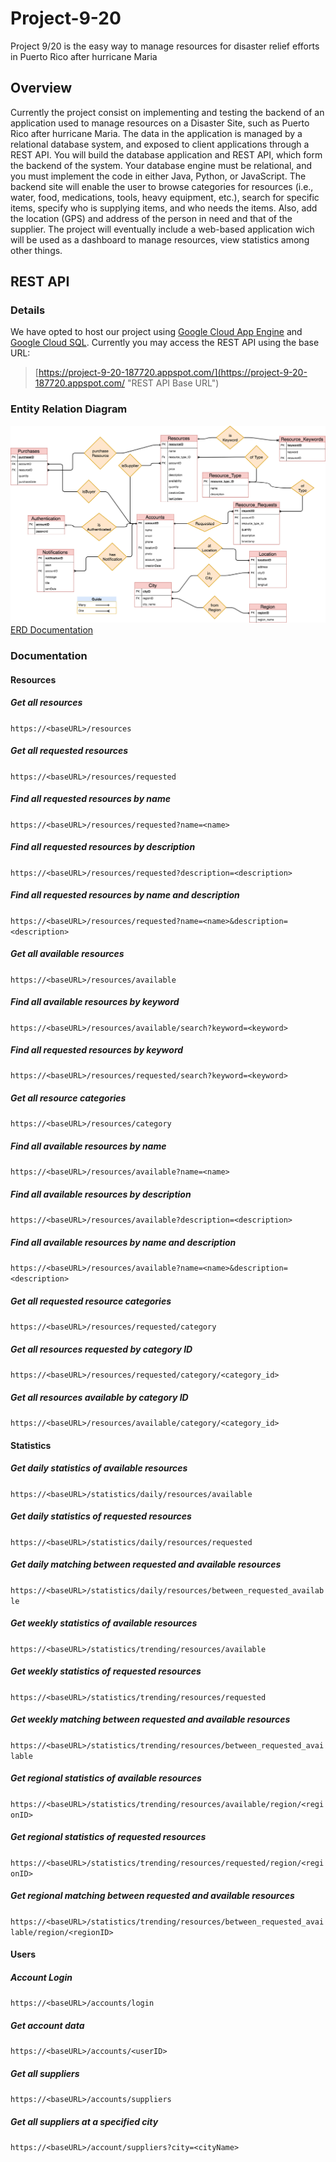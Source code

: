 # Project-9-20
Project 9/20 is the easy way to manage resources for disaster relief efforts in Puerto Rico after hurricane Maria
## Overview
Currently the project consist on implementing and testing the backend of an application used to manage resources on a Disaster Site, such as Puerto Rico after hurricane Maria. The data in the application is managed by a relational database system, and exposed to client applications through a REST API. You will build the database application and REST API, which form the backend of the system. Your database engine must be relational, and you must implement the code in either Java, Python, or JavaScript. The backend site will enable the user to browse categories for resources (i.e., water, food, medications, tools, heavy equipment, etc.), search for specific items, specify who is supplying items, and who needs the items. Also, add the location (GPS) and address of the person in need and that of the supplier. The project will eventually include a web-based application wich will be used as a dashboard to manage resources, view statistics among other things.

## REST API
### Details
We have opted to host our project using [Google Cloud App Engine](https://cloud.google.com/appengine/ "App Engine Homepage") and [Google Cloud SQL](https://cloud.google.com/sql/ "Cloud SQL Homepage"). Currently you may access the REST API using the base URL: 
>[https://project-9-20-187720.appspot.com/](https://project-9-20-187720.appspot.com/ "REST API Base URL")

### Entity Relation Diagram
![ERD](/ERD.png)
[ERD Documentation](./ERD_Description.pdf)

### Documentation
#### Resources
##### Get all resources
`https://<baseURL>/resources`
##### Get all requested resources
`https://<baseURL>/resources/requested`
##### Find all requested resources by name
`https://<baseURL>/resources/requested?name=<name>`
##### Find all requested resources by description
`https://<baseURL>/resources/requested?description=<description>`
##### Find all requested resources by name and description
`https://<baseURL>/resources/requested?name=<name>&description=<description>`
##### Get all available resources
`https://<baseURL>/resources/available`
##### Find all available resources by keyword
`https://<baseURL>/resources/available/search?keyword=<keyword>`
##### Find all requested resources by keyword
`https://<baseURL>/resources/requested/search?keyword=<keyword>`
##### Get all resource categories
`https://<baseURL>/resources/category`
##### Find all available resources by name
`https://<baseURL>/resources/available?name=<name>`
##### Find all available resources by description
`https://<baseURL>/resources/available?description=<description>`
##### Find all available resources by name and description
`https://<baseURL>/resources/available?name=<name>&description=<description>`
##### Get all requested resource categories
`https://<baseURL>/resources/requested/category`
##### Get all resources requested by category ID
`https://<baseURL>/resources/requested/category/<category_id>`
##### Get all resources available by category ID
`https://<baseURL>/resources/available/category/<category_id>`

#### Statistics
##### Get daily statistics of available resources
`https://<baseURL>/statistics/daily/resources/available`
##### Get daily statistics of requested resources
`https://<baseURL>/statistics/daily/resources/requested`
##### Get daily matching between requested and available resources
`https://<baseURL>/statistics/daily/resources/between_requested_available`
##### Get weekly statistics of available resources
`https://<baseURL>/statistics/trending/resources/available`
##### Get weekly statistics of requested resources
`https://<baseURL>/statistics/trending/resources/requested`
##### Get weekly matching between requested and available resources
`https://<baseURL>/statistics/trending/resources/between_requested_available`
##### Get regional statistics of available resources
`https://<baseURL>/statistics/trending/resources/available/region/<regionID>`
##### Get regional statistics of requested resources
`https://<baseURL>/statistics/trending/resources/requested/region/<regionID>`
##### Get regional matching between requested and available resources
`https://<baseURL>/statistics/trending/resources/between_requested_available/region/<regionID>`

#### Users
##### Account Login
`https://<baseURL>/accounts/login`
##### Get account data
`https://<baseURL>/accounts/<userID>`
##### Get all suppliers
`https://<baseURL>/accounts/suppliers`
##### Get all suppliers at a specified city
`https://<baseURL>/account/suppliers?city=<cityName>`
